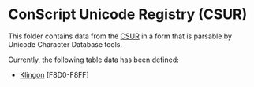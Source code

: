 # ConScript Unicode Registry (CSUR)

This folder contains data from the [CSUR](http://www.evertype.com/standards/csur/)
in a form that is parsable by Unicode Character Database tools.

Currently, the following table data has been defined:
  *  [Klingon](http://www.evertype.com/standards/csur/klingon.html) [F8D0-F8FF]
